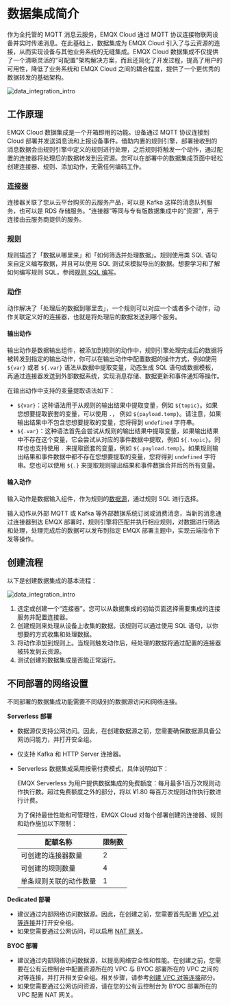 # 数据集成简介


作为全托管的 MQTT 消息云服务，EMQX Cloud 通过 MQTT 协议连接物联网设备并实时传递消息。在此基础上，数据集成为 EMQX Cloud 引入了与云资源的连接，从而实现设备与其他业务系统的无缝集成。EMQX Cloud 数据集成不仅提供了一个清晰灵活的"可配置"架构解决方案，而且还简化了开发过程，提高了用户的可用性，降低了业务系统和 EMQX Cloud 之间的耦合程度，提供了一个更优秀的数据转发的基础架构。

![data_integration_intro](./_assets/integration_intro_01.png)

## 工作原理

EMQX Cloud 数据集成是一个开箱即用的功能。设备通过 MQTT 协议连接到 Cloud 部署并发送消息流和上报设备事件。借助内置的规则引擎，部署接收到的消息数据会由规则引擎中定义的规则进行处理，之后规则将触发一个动作，通过配置的连接器将处理后的数据转发到云资源。您可以在部署中的数据集成页面中轻松创建连接器、规则、添加动作，无需任何编码工作。

### [连接器](./connectors.md)

连接器关联了您从云平台购买的云服务产品，可以是 Kafka 这样的消息队列服务，也可以是 RDS 存储服务。“连接器”等同与专有版数据集成中的“资源”，用于连接由云服务商提供的服务。

### [规则](./rules.md)

规则描述了「数据从哪里来」和「如何筛选并处理数据」。规则使用类 SQL 语句来自定义编写数据，并且可以使用 SQL 测试来模拟导出的数据。想要学习和了解如何编写规则 SQL，参阅[规则 SQL 编写](https://docs.emqx.com/zh/enterprise/v4.2/rule/rule-engine.html#sql-%E8%AF%AD%E5%8F%A5)。

### [动作](./rules.md#添加动作)

动作解决了「处理后的数据到哪里去」，一个规则可以对应一个或者多个动作，动作关联定义好的连接器，也就是将处理后的数据发送到哪个服务。

#### 输出动作

输出动作是数据输出组件，被添加到规则的动作中，规则引擎处理完成后的数据将被转发到指定的输出动作，你可以在输出动作中配置数据的操作方式，例如使用 `${var}` 或者 `${.var}` 语法从数据中提取变量，动态生成 SQL 语句或数据模板，再通过连接器发送到外部数据系统，实现消息存储、数据更新和事件通知等操作。

在输出动作中支持的变量提取语法如下：

- `${var}`：这种语法用于从规则的输出结果中提取变量，例如 `${topic}`。如果您想要提取嵌套的变量，可以使用 `.`， 例如 `${payload.temp}`。请注意，如果输出结果中不包含您想要提取的变量，您将得到 `undefined` 字符串。
- `${.var}`：这种语法首先会尝试从规则的输出结果中提取变量，如果输出结果中不存在这个变量，它会尝试从对应的事件数据中提取，例如 `${.topic}`。同样也也支持使用 `.` 来提取嵌套的变量，例如 `${.payload.temp}`。如果规则输出结果和事件数据中都不存在您想要提取的变量，您将得到 `undefined` 字符串。您也可以使用 `${.}` 来提取规则输出结果和事件数据合并后的所有变量。

#### 输入动作

输入动作是数据输入组件，作为规则的[数据源](https://docs.emqx.com/zh/enterprise/latest/data-integration/rule-sql-events-and-fields.html)，通过规则 SQL 进行选择。

输入动作从外部 MQTT 或 Kafka 等外部数据系统订阅或消费消息，当新的消息通过连接器到达 EMQX 部署时，规则引擎将匹配并执行相应规则，对数据进行筛选和处理，处理完成后的数据可以发布到指定 EMQX 部署主题中，实现云端指令下发等操作。

## 创建流程

以下是创建数据集成的基本流程：

![data_integration_intro](./_assets/integration_intro_02.png)

1. 选定或创建一个“连接器”。您可以从数据集成的初始页面选择需要集成的连接服务并配置连接器。
2. 创建规则来处理从设备上收集的数据。该规则可以通过使用 SQL 语句，以你想要的方式收集和处理数据。
3. 将动作添加到规则上。当规则触发动作后，经处理的数据将通过配置的连接器被转发到云资源。
4. 测试创建的数据集成是否能正常运行。

## 不同部署的网络设置

不同部署的数据集成功能需要不同级别的数据源访问和网络连接。

**Serverless 部署**

- 数据源仅支持公网访问。因此，在创建数据源之前，您需要确保数据源具备公网访问能力，并打开安全组。

- 仅支持 Kafka 和 HTTP Server 连接器。

- Serverless 数据集成采用按需付费模式，具体说明如下：

  EMQX Serverless 为用户提供数据集成的免费额度：每月最多1百万次规则动作执行数。超过免费额度之外的部分，将以 ¥1.80 每百万次规则动作执行数进行计费。

  为了保持最佳性能和可管理性，EMQX Cloud 对每个部署创建的连接器、规则和动作施加以下限制：

  | 配额名称               | 限制数 |
  | ---------------------- | ------ |
  | 可创建的连接器数量     | 2      |
  | 可创建的规则数量       | 4      |
  | 单条规则关联的动作数量 | 1      |

**Dedicated 部署**

- 建议通过内部网络访问数据源。因此，在创建之前，您需要首先配置 [VPC 对等连接](../deployments/vpc_peering.md)并打开安全组。
- 如果您需要通过公网访问，可以启用 [NAT 网关](../vas/nat-gateway.md)。

**BYOC 部署**

- 建议通过内部网络访问数据源，以提高网络安全性和性能。在创建之前，您需要在公有云控制台中配置资源所在的 VPC 与 BYOC 部署所在的 VPC 之间的对等连接，并打开相关安全组。相关步骤，请参考[创建 VPC 对等连接](../deployments/byoc_vpc_peering.md)部分。
- 如果您需要通过公网访问资源，请在您的公有云控制台为 BYOC 部署所在的 VPC 配置 NAT 网关。
